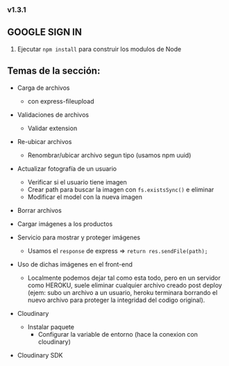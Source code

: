 ### v1.3.1
## GOOGLE SIGN IN

1. Ejecutar ```npm install``` para construir los modulos de Node

## Temas de la sección: 

* Carga de archivos
    * con express-fileupload

* Validaciones de archivos
    * Validar extension

* Re-ubicar archivos
    * Renombrar/ubicar archivo segun tipo (usamos npm uuid)

* Actualizar fotografía de un usuario
    * Verificar si el usuario tiene imagen
    * Crear path para buscar la imagen con ```fs.existsSync()``` e eliminar
    * Modificar el model con la nueva imagen

* Borrar archivos

* Cargar imágenes a los productos

* Servicio para mostrar y proteger imágenes
    * Usamos el ```response``` de express => ```return res.sendFile(path);```

* Uso de dichas imágenes en el front-end
    * Localmente podemos dejar tal como esta todo, pero en un servidor como HEROKU, suele eliminar cualquier archivo creado
    post deploy (ejem: subo un archivo a un usuario, heroku terminara borrando el nuevo archivo para proteger la integridad del 
    codigo original).

* Cloudinary
    * Instalar paquete
        * Configurar la variable de entorno (hace la conexion con cloudinary)


* Cloudinary SDK


